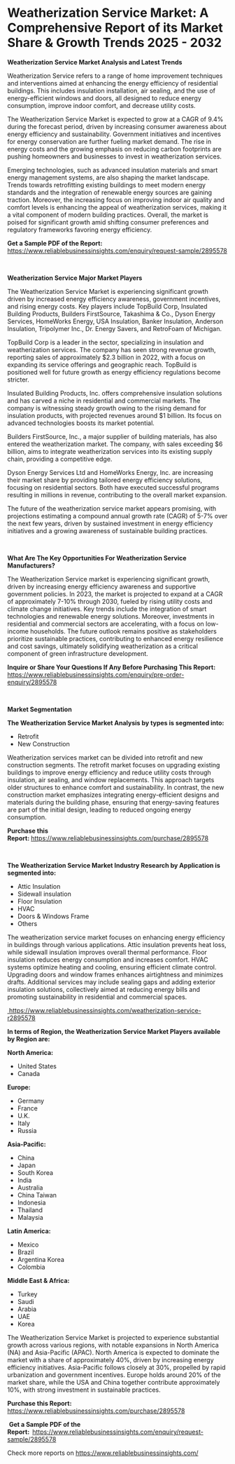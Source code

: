 <p><h1>Weatherization Service Market: A Comprehensive Report of its Market Share & Growth Trends 2025 - 2032</h1></p><p><strong>Weatherization Service Market Analysis and Latest Trends</strong></p>
<p><p>Weatherization Service refers to a range of home improvement techniques and interventions aimed at enhancing the energy efficiency of residential buildings. This includes insulation installation, air sealing, and the use of energy-efficient windows and doors, all designed to reduce energy consumption, improve indoor comfort, and decrease utility costs.</p><p>The Weatherization Service Market is expected to grow at a CAGR of 9.4% during the forecast period, driven by increasing consumer awareness about energy efficiency and sustainability. Government initiatives and incentives for energy conservation are further fueling market demand. The rise in energy costs and the growing emphasis on reducing carbon footprints are pushing homeowners and businesses to invest in weatherization services. </p><p>Emerging technologies, such as advanced insulation materials and smart energy management systems, are also shaping the market landscape. Trends towards retrofitting existing buildings to meet modern energy standards and the integration of renewable energy sources are gaining traction. Moreover, the increasing focus on improving indoor air quality and comfort levels is enhancing the appeal of weatherization services, making it a vital component of modern building practices. Overall, the market is poised for significant growth amid shifting consumer preferences and regulatory frameworks favoring energy efficiency.</p></p>
<p><strong>Get a Sample PDF of the Report:&nbsp;</strong> <a href="https://www.reliablebusinessinsights.com/enquiry/request-sample/2895578?utm_campaign=2289&utm_medium=2&utm_source=Github&utm_content=ia&utm_term=15032025&utm_id=weatherization-service">https://www.reliablebusinessinsights.com/enquiry/request-sample/2895578</a></p>
<p>&nbsp;</p>
<p><strong>Weatherization Service Major Market Players</strong></p>
<p><p>The Weatherization Service Market is experiencing significant growth driven by increased energy efficiency awareness, government incentives, and rising energy costs. Key players include TopBuild Corp, Insulated Building Products, Builders FirstSource, Takashima & Co., Dyson Energy Services, HomeWorks Energy, USA Insulation, Banker Insulation, Anderson Insulation, Tripolymer Inc., Dr. Energy Savers, and RetroFoam of Michigan.</p><p>TopBuild Corp is a leader in the sector, specializing in insulation and weatherization services. The company has seen strong revenue growth, reporting sales of approximately $2.3 billion in 2022, with a focus on expanding its service offerings and geographic reach. TopBuild is positioned well for future growth as energy efficiency regulations become stricter.</p><p>Insulated Building Products, Inc. offers comprehensive insulation solutions and has carved a niche in residential and commercial markets. The company is witnessing steady growth owing to the rising demand for insulation products, with projected revenues around $1 billion. Its focus on advanced technologies boosts its market potential.</p><p>Builders FirstSource, Inc., a major supplier of building materials, has also entered the weatherization market. The company, with sales exceeding $6 billion, aims to integrate weatherization services into its existing supply chain, providing a competitive edge.</p><p>Dyson Energy Services Ltd and HomeWorks Energy, Inc. are increasing their market share by providing tailored energy efficiency solutions, focusing on residential sectors. Both have executed successful programs resulting in millions in revenue, contributing to the overall market expansion.</p><p>The future of the weatherization service market appears promising, with projections estimating a compound annual growth rate (CAGR) of 5-7% over the next few years, driven by sustained investment in energy efficiency initiatives and a growing awareness of sustainable building practices.</p></p>
<p>&nbsp;</p>
<p><strong>What Are The Key Opportunities For Weatherization Service Manufacturers?</strong></p>
<p><p>The Weatherization Service market is experiencing significant growth, driven by increasing energy efficiency awareness and supportive government policies. In 2023, the market is projected to expand at a CAGR of approximately 7-10% through 2030, fueled by rising utility costs and climate change initiatives. Key trends include the integration of smart technologies and renewable energy solutions. Moreover, investments in residential and commercial sectors are accelerating, with a focus on low-income households. The future outlook remains positive as stakeholders prioritize sustainable practices, contributing to enhanced energy resilience and cost savings, ultimately solidifying weatherization as a critical component of green infrastructure development.</p></p>
<p><strong>Inquire or Share Your Questions If Any Before Purchasing This Report:</strong> <a href="https://www.reliablebusinessinsights.com/enquiry/pre-order-enquiry/2895578?utm_campaign=2289&utm_medium=2&utm_source=Github&utm_content=ia&utm_term=15032025&utm_id=weatherization-service">https://www.reliablebusinessinsights.com/enquiry/pre-order-enquiry/2895578</a></p>
<p>&nbsp;</p>
<p><strong>Market Segmentation</strong></p>
<p><strong>The Weatherization Service Market Analysis by types is segmented into:</strong></p>
<p><ul><li>Retrofit</li><li>New Construction</li></ul></p>
<p><p>Weatherization services market can be divided into retrofit and new construction segments. The retrofit market focuses on upgrading existing buildings to improve energy efficiency and reduce utility costs through insulation, air sealing, and window replacements. This approach targets older structures to enhance comfort and sustainability. In contrast, the new construction market emphasizes integrating energy-efficient designs and materials during the building phase, ensuring that energy-saving features are part of the initial design, leading to reduced ongoing energy consumption.</p></p>
<p><strong>Purchase this Report:&nbsp;</strong><a href="https://www.reliablebusinessinsights.com/purchase/2895578?utm_campaign=2289&utm_medium=2&utm_source=Github&utm_content=ia&utm_term=15032025&utm_id=weatherization-service">https://www.reliablebusinessinsights.com/purchase/2895578</a></p>
<p>&nbsp;</p>
<p><strong>The Weatherization Service Market Industry Research by Application is segmented into:</strong></p>
<p><ul><li>Attic Insulation</li><li>Sidewall insulation</li><li>Floor Insulation</li><li>HVAC</li><li>Doors & Windows Frame</li><li>Others</li></ul></p>
<p><p>The weatherization service market focuses on enhancing energy efficiency in buildings through various applications. Attic insulation prevents heat loss, while sidewall insulation improves overall thermal performance. Floor insulation reduces energy consumption and increases comfort. HVAC systems optimize heating and cooling, ensuring efficient climate control. Upgrading doors and window frames enhances airtightness and minimizes drafts. Additional services may include sealing gaps and adding exterior insulation solutions, collectively aimed at reducing energy bills and promoting sustainability in residential and commercial spaces.</p></p>
<p><a href="https://www.reliablebusinessinsights.com/weatherization-service-r2895578?utm_campaign=2289&utm_medium=2&utm_source=Github&utm_content=ia&utm_term=15032025&utm_id=weatherization-service">&nbsp;https://www.reliablebusinessinsights.com/weatherization-service-r2895578</a></p>
<p><strong>In terms of Region, the Weatherization Service Market Players available by Region are:</strong></p>
<p>
    <p> <strong> North America: </strong>
        <ul>
            <li>United States</li>
            <li>Canada</li>
        </ul>
        </p> 
    <p> <strong> Europe: </strong>
        <ul>
            <li>Germany</li>
            <li>France</li>
            <li>U.K.</li>
            <li>Italy</li>
            <li>Russia</li>
        </ul>
        </p> 
    <p> <strong> Asia-Pacific: </strong>
        <ul>
            <li>China</li>
            <li>Japan</li>
            <li>South Korea</li>
            <li>India</li>
            <li>Australia</li>
            <li>China Taiwan</li>
            <li>Indonesia</li>
            <li>Thailand</li>
            <li>Malaysia</li>
        </ul>
        </p> 
    <p> <strong> Latin America: </strong>
        <ul>
            <li>Mexico</li>
            <li>Brazil</li>
            <li>Argentina Korea</li>
            <li>Colombia</li>
        </ul>
        </p> 
    <p> <strong> Middle East & Africa: </strong>
        <ul>
            <li>Turkey</li>
            <li>Saudi</li>
            <li>Arabia</li>
            <li>UAE</li>
            <li>Korea</li>
        </ul>
    </p>
    </p>
<p><p>The Weatherization Service Market is projected to experience substantial growth across various regions, with notable expansions in North America (NA) and Asia-Pacific (APAC). North America is expected to dominate the market with a share of approximately 40%, driven by increasing energy efficiency initiatives. Asia-Pacific follows closely at 30%, propelled by rapid urbanization and government incentives. Europe holds around 20% of the market share, while the USA and China together contribute approximately 10%, with strong investment in sustainable practices.</p></p>
<p><strong>Purchase this Report: </strong><a href="https://www.reliablebusinessinsights.com/purchase/2895578?utm_campaign=2289&utm_medium=2&utm_source=Github&utm_content=ia&utm_term=15032025&utm_id=weatherization-service">https://www.reliablebusinessinsights.com/purchase/2895578</a></p>
<p>&nbsp;<strong>Get a Sample PDF of the Report:&nbsp;&nbsp;</strong><a href="https://www.reliablebusinessinsights.com/enquiry/request-sample/2895578?utm_campaign=2289&utm_medium=2&utm_source=Github&utm_content=ia&utm_term=15032025&utm_id=weatherization-service">https://www.reliablebusinessinsights.com/enquiry/request-sample/2895578</a></p>
<p><strong></strong></p>
<p>Check more reports on <a href="https://www.reliablebusinessinsights.com/?utm_campaign=2289&utm_medium=2&utm_source=Github&utm_content=ia&utm_term=15032025&utm_id=weatherization-service">https://www.reliablebusinessinsights.com/</a></p>